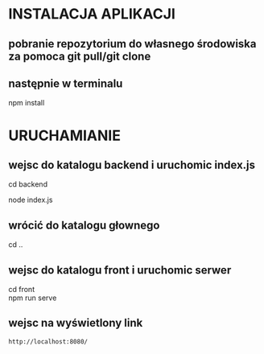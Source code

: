 # INSTALACJA APLIKACJI
## pobranie repozytorium do własnego środowiska za pomoca git pull/git clone <link do repozytorium>
## następnie w terminalu
npm install
# URUCHAMIANIE
## wejsc do katalogu backend i uruchomic index.js
cd backend

node index.js
## wrócić do katalogu głownego
cd ..
## wejsc do katalogu front i uruchomic serwer
cd front     
npm run serve

## wejsc na wyświetlony link
    http://localhost:8080/
